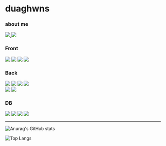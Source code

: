 <h1>duaghwns</h1>



<div>
<p>
    <h3>about me</h3>
    <a href="https://www.instagram.com/duaghwns/" target="_blank">
        <img src="https://img.shields.io/badge/duaghwns-pink?style=for-the/badge&logo=instagram&logoColor=FFFFFF"/>
    </a>
    <a href="https://blog.naver.com/5-5-5-5" target="_blank">
        <img src="https://img.shields.io/badge/Blog-6DB33F?style=for-the/badge&logo=Counter-Strike&logoColor=FFFFFF"/>
    </a>
</p>
<h3>Front</h3>
<div>
<img src="https://img.shields.io/badge/HTML5-E34F26?style=for-the/badge&logo=HTML5&logoColor=FFFFFF"/>
<img src="https://img.shields.io/badge/CSS3-1572B6?style=for-the/badge&logo=CSS3&logoColor=FFFFFF"/>
<img src="https://img.shields.io/badge/JavaScript-F7DF1E?style=for-the/badge&logo=JavaScript&logoColor=FFFFFF"/>
<!-- <img src="https://img.shields.io/badge/Vue.js-4FC08D?style=for-the/badge&logo=Vue.js&logoColor=FFFFFF"/> -->
<img src="https://img.shields.io/badge/jQuery-0769AD?style=for-the/badge&logo=jQuery&logoColor=FFFFFF"/>
</div>

<h3>Back</h3>
<div>
<img src="https://img.shields.io/badge/Java-007396?style=for-the/badge&logo=Java&logoColor=FFFFFF"/>
<img src="https://img.shields.io/badge/C Sharp-111324?style=for-the/badge&logo=C Sharp&logoColor=FFFFFF"/>
<img src="https://img.shields.io/badge/Hibernate-59666C?style=for-the/badge&logo=Hibernate&logoColor=FFFFFF"/>
<img src="https://img.shields.io/badge/Spring-6DB33F?style=for-the/badge&logo=Spring&logoColor=FFFFFF"/><br>
<img src="https://img.shields.io/badge/SpringBoot-6DB33F?style=for-the/badge&logo=SpringBoot&logoColor=FFFFFF"/>
<img src="https://img.shields.io/badge/ThymeLeaf-007396?style=for-the/badge&logo=ThymeLeaf&logoColor=FFFFFF"/>
<!-- <img src="https://img.shields.io/badge/JPA-6DB33F?style=for-the/badge&logo=JPA&logoColor=FFFFFF"/> -->
</div>

<h3>DB</h3>
<div>
<img src="https://img.shields.io/badge/Oracle-F80000?style=for-the/badge&logo=Oracle&logoColor=FFFFFF"/>
<img src="https://img.shields.io/badge/MariaDB-003545?style=for-the/badge&logo=MariaDB&logoColor=FFFFFF"/>
<img src="https://img.shields.io/badge/MySQL-4479A1?style=for-the/badge&logo=MySQL&logoColor=FFFFFF"/>
<img src="https://img.shields.io/badge/MSSQL-cc2927?style=for-the/badge&logo=Microsoft SQL Server&logoColor=FFFFFF"/>
</div>
<hr>

 ![Anurag's GitHub stats](https://github-readme-stats.vercel.app/api?username=duaghwns&show_icons=true&theme=codeSTACKr)

 ![Top Langs](https://github-readme-stats.vercel.app/api/top-langs/?username=duaghwns&theme=github_dark&layout=compact&hide_border=true&hide_title=true)
</div>
